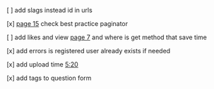 [ ] add slags instead id in urls

[x] [page 15](https://github.com/mialinx/tp-stepic/blob/master/lesson-13/lesson.pdf) 
check best practice paginator

[ ] add likes and view 
[page 7](https://github.com/mialinx/tp-stepic/blob/master/lesson-13/lesson.pdf) 
and where is get method that save time

[x] add errors is registered user already exists if needed

[x] add upload time [5:20](https://mailru.zoom.us/rec/share/yfJt4eMfmHu-7kil_lVAlvfSsphnht5eOl0-55T4YgZkR8bscfAuPkLLl-xbbHJl.zGXKyXR2RziVYX20?startTime=1606834800000)

[x] add tags to question form